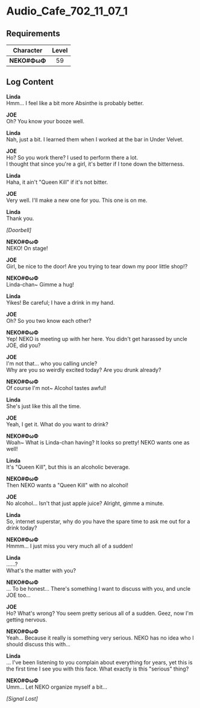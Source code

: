 # Audio_Cafe_702_11_07_1
## Requirements
| Character  |Level|
|------------|:---:|
|**NEKO#ΦωΦ**| 59  |

## Log Content
**Linda**<br>
Hmm... I feel like a bit more Absinthe is probably better.

**JOE**<br>
Oh? You know your booze well.

**Linda**<br>
Nah, just a bit. I learned them when I worked at the bar in Under Velvet.

**JOE**<br>
Ho? So you work there? I used to perform there a lot.<br>
I thought that since you're a girl, it's better if I tone down the bitterness.

**Linda**<br>
Haha, it ain't "Queen Kill" if it's not bitter.

**JOE**<br>
Very well. I'll make a new one for you. This one is on me.

**Linda**<br>
Thank you.

*\[Doorbell\]*

**NEKO#ΦωΦ**<br>
NEKO! On stage!

**JOE**<br>
Girl, be nice to the door! Are you trying to tear down my poor little shop!?

**NEKO#ΦωΦ**<br>
Linda\-chan\~ Gimme a hug!

**Linda**<br>
Yikes! Be careful; I have a drink in my hand.

**JOE**<br>
Oh? So you two know each other?

**NEKO#ΦωΦ**<br>
Yep! NEKO is meeting up with her here. You didn't get harassed by uncle JOE, did you?

**JOE**<br>
I'm not that... who you calling uncle?<br>
Why are you so weirdly excited today? Are you drunk already?

**NEKO#ΦωΦ**<br>
Of course I'm not\~ Alcohol tastes awful!

**Linda**<br>
She's just like this all the time.

**JOE**<br>
Yeah, I get it. What do you want to drink?

**NEKO#ΦωΦ**<br>
Woah\~ What is Linda\-chan having? It looks so pretty! NEKO wants one as well!

**Linda**<br>
It's "Queen Kill", but this is an alcoholic beverage.

**NEKO#ΦωΦ**<br>
Then NEKO wants a "Queen Kill" with no alcohol!

**JOE**<br>
No alcohol... Isn't that just apple juice? Alright, gimme a minute.

**Linda**<br>
So, internet superstar, why do you have the spare time to ask me out for a drink today?

**NEKO#ΦωΦ**<br>
Hmmm... I just miss you very much all of a sudden!

**Linda**<br>
......?<br>
What's the matter with you?

**NEKO#ΦωΦ**<br>
... To be honest... There's something I want to discuss with you, and uncle JOE too...

**JOE**<br>
Ho? What's wrong? You seem pretty serious all of a sudden. Geez, now I'm getting nervous.

**NEKO#ΦωΦ**<br>
Yeah... Because it really is something very serious. NEKO has no idea who I should discuss this with...

**Linda**<br>
... I've been listening to you complain about everything for years, yet this is the first time I see you with this face. What exactly is this "serious" thing?

**NEKO#ΦωΦ**<br>
Umm... Let NEKO organize myself a bit...

*[Signal Lost]*